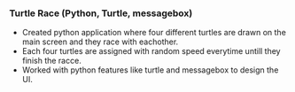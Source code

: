 ### Turtle Race (Python, Turtle, messagebox)
- Created python application where four different turtles are drawn on the main screen and they race with eachother.
- Each four turtles are assigned with random speed everytime untill they finish the racce.
- Worked with python features like turtle and messagebox to design the UI.
